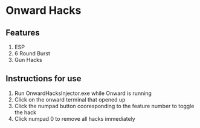 # Onward Hacks

## Features
1. ESP
2. 6 Round Burst
3. Gun Hacks

## Instructions for use
1. Run OnwardHacksInjector.exe while Onward is running
2. Click on the onward terminal that opened up
3. Click the numpad button cooresponding to the feature number to toggle the hack
4. Click numpad 0 to remove all hacks immediately